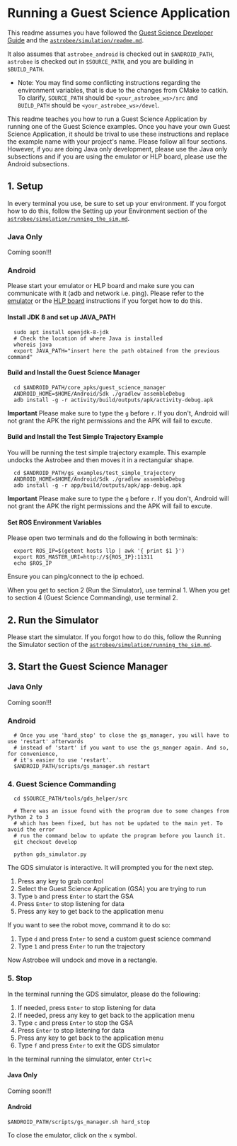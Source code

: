 # Running a Guest Science Application

This readme assumes you have followed the 
[Guest Science Developer Guide](gs_developer_guide.md) and the
[`astrobee/simulation/readme.md`](https://github.com/nasa/astrobee/blob/master/simulation/readme.md).

It also assumes that `astrobee_android` is checked out in `$ANDROID_PATH`,
`astrobee` is checked out in `$SOURCE_PATH`, and you are building in
`$BUILD_PATH`.
- Note: You may find some conflicting instructions regarding the environment variables,
  that is due to the changes from CMake to catkin. To clarify, `SOURCE_PATH` should be
  `<your_astrobee_ws>/src` and `BUILD_PATH` should be `<your_astrobee_ws>/devel`.
            
This readme teaches you how to run a Guest Science Application by running one of
the Guest Science examples. Once you have your own Guest Science Application, it
should be trival to use these instructions and replace the example name with
your project's name. Please follow all four sections. However, if you are doing
Java only development, please use the Java only subsections and if you are using
the emulator or HLP board, please use the Android subsections.

## 1. Setup

In every terminal you use, be sure to set up your environment. If you forgot how
to do this, follow the Setting up your Environment section of the
[`astrobee/simulation/running_the_sim.md`](https://github.com/nasa/astrobee/blob/master/simulation/running_the_sim.md).

### Java Only

Coming soon!!!


### Android

Please start your emulator or HLP board and make sure you can communicate with
it (adb and network i.e. ping). Please refer to the [emulator](emulator.md) or
the [HLP board](hlp_devkit_install.md) instructions if you forget how to do
this.

#### Install JDK 8 and set up JAVA_PATH
```shell
  sudo apt install openjdk-8-jdk
  # Check the location of where Java is installed
  whereis java
  export JAVA_PATH="insert here the path obtained from the previous command"

```

#### Build and Install the Guest Science Manager
```shell
  cd $ANDROID_PATH/core_apks/guest_science_manager
  ANDROID_HOME=$HOME/Android/Sdk ./gradlew assembleDebug
  adb install -g -r activity/build/outputs/apk/activity-debug.apk
```
**Important** Please make sure to type the `g` before `r`. If you don't, Android
will not grant the APK the right permissions and the APK will fail to excute.


#### Build and Install the Test Simple Trajectory Example

You will be running the test simple trajectory example. This example undocks
the Astrobee and then moves it in a rectangular shape.
```shell
  cd $ANDROID_PATH/gs_examples/test_simple_trajectory
  ANDROID_HOME=$HOME/Android/Sdk ./gradlew assembleDebug
  adb install -g -r app/build/outputs/apk/app-debug.apk
```
**Important** Please make sure to type the `g` before `r`. If you don't, Android
will not grant the APK the right permissions and the APK will fail to excute.

#### Set ROS Environment Variables

Please open two terminals and do the following in both terminals:
```shell
  export ROS_IP=$(getent hosts llp | awk '{ print $1 }')
  export ROS_MASTER_URI=http://${ROS_IP}:11311
  echo $ROS_IP
```
Ensure you can ping/connect to the ip echoed.

When you get to section 2 (Run the Simulator), use terminal 1. When you get to
section 4 (Guest Science Commanding), use terminal 2.

## 2. Run the Simulator

Please start the simulator. If you forgot how to do this, follow the Running
the Simulator section of the
[`astrobee/simulation/running_the_sim.md`](https://github.com/nasa/astrobee/blob/master/simulation/running_the_sim.md).


## 3. Start the Guest Science Manager

### Java Only

Coming soon!!!

### Android
```shell
  # Once you use 'hard_stop' to close the gs_manager, you will have to use 'restart' afterwards
  # instead of 'start' if you want to use the gs_manger again. And so, for convenience,
  # it's easier to use 'restart'. 
  $ANDROID_PATH/scripts/gs_manager.sh restart
```
### 4. Guest Science Commanding
```shell
  cd $SOURCE_PATH/tools/gds_helper/src

  # There was an issue found with the program due to some changes from Python 2 to 3
  # which has been fixed, but has not be updated to the main yet. To avoid the error
  # run the command below to update the program before you launch it.
  git checkout develop

  python gds_simulator.py
```
The GDS simulator is interactive. It will prompted you for the next step.

1. Press any key to grab control
2. Select the Guest Science Application (GSA) you are trying to run
3. Type `b` and press `Enter` to start the GSA
4. Press `Enter` to stop listening for data
5. Press any key to get back to the application menu

If you want to see the robot move, command it to do so:

1. Type `d` and press `Enter` to send a custom guest science command
2. Type `1` and press `Enter` to run the trajectory

Now Astrobee will undock and move in a rectangle.

### 5. Stop 

In the terminal running the GDS simulator, please do the following:

1. If needed, press `Enter` to stop listening for data
2. If needed, press any key to get back to the application menu
3. Type `c` and press `Enter` to stop the GSA
4. Press `Enter` to stop listening for data
5. Press any key to get back to the application menu
6. Type `f` and press `Enter` to exit the GDS simulator

In the terminal running the simulator, enter `Ctrl+c`

#### Java Only

Coming soon!!!

#### Android
```shell
$ANDROID_PATH/scripts/gs_manager.sh hard_stop
```

To close the emulator, click on the `x` symbol.
